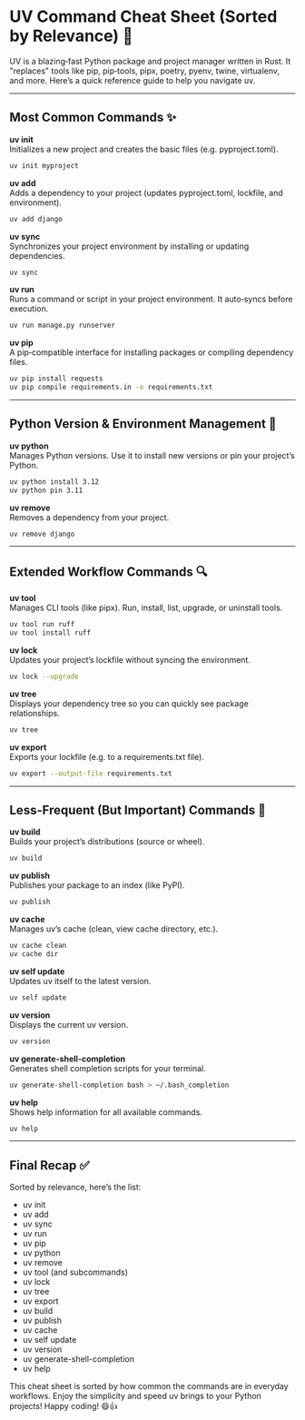 # UV Command Cheat Sheet (Sorted by Relevance) 🚀

UV is a blazing‑fast Python package and project manager written in Rust. It "replaces" tools like pip, pip‑tools, pipx, poetry, pyenv, twine, virtualenv, and more. Here’s a quick reference guide to help you navigate uv.

---

## Most Common Commands ✨

**uv init**  
Initializes a new project and creates the basic files (e.g. pyproject.toml).  
```bash
uv init myproject
```

**uv add**  
Adds a dependency to your project (updates pyproject.toml, lockfile, and environment).  
```bash
uv add django
```

**uv sync**  
Synchronizes your project environment by installing or updating dependencies.  
```bash
uv sync
```

**uv run**  
Runs a command or script in your project environment. It auto‑syncs before execution.  
```bash
uv run manage.py runserver
```

**uv pip**  
A pip‑compatible interface for installing packages or compiling dependency files.  
```bash
uv pip install requests  
uv pip compile requirements.in -o requirements.txt
```

---

## Python Version & Environment Management 🐍

**uv python**  
Manages Python versions. Use it to install new versions or pin your project’s Python.  
```bash
uv python install 3.12  
uv python pin 3.11
```

**uv remove**  
Removes a dependency from your project.  
```bash
uv remove django
```

---

## Extended Workflow Commands 🔍

**uv tool**  
Manages CLI tools (like pipx). Run, install, list, upgrade, or uninstall tools.  
```bash
uv tool run ruff  
uv tool install ruff
```

**uv lock**  
Updates your project’s lockfile without syncing the environment.  
```bash
uv lock --upgrade
```

**uv tree**  
Displays your dependency tree so you can quickly see package relationships.  
```bash
uv tree
```

**uv export**  
Exports your lockfile (e.g. to a requirements.txt file).  
```bash
uv export --output-file requirements.txt
```

---

## Less-Frequent (But Important) Commands 🔧

**uv build**  
Builds your project’s distributions (source or wheel).  
```bash
uv build
```

**uv publish**  
Publishes your package to an index (like PyPI).  
```bash
uv publish
```

**uv cache**  
Manages uv’s cache (clean, view cache directory, etc.).  
```bash
uv cache clean  
uv cache dir
```

**uv self update**  
Updates uv itself to the latest version.  
```bash
uv self update
```

**uv version**  
Displays the current uv version.  
```bash
uv version
```

**uv generate-shell-completion**  
Generates shell completion scripts for your terminal.  
```bash
uv generate-shell-completion bash > ~/.bash_completion
```

**uv help**  
Shows help information for all available commands.  
```bash
uv help
```

---

## Final Recap ✅

Sorted by relevance, here’s the list:

- uv init
- uv add
- uv sync
- uv run
- uv pip
- uv python
- uv remove
- uv tool (and subcommands)
- uv lock
- uv tree
- uv export
- uv build
- uv publish
- uv cache
- uv self update
- uv version
- uv generate-shell-completion
- uv help

This cheat sheet is sorted by how common the commands are in everyday workflows. Enjoy the simplicity and speed uv brings to your Python projects! Happy coding! 😄👍
